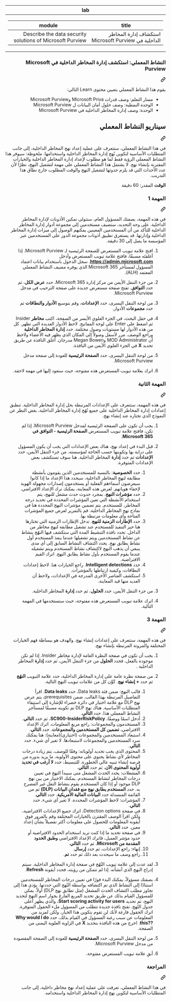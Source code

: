 <section aria-labelledby="file-name-id-wide file-name-id-mobile" class="Box-sc-g0xbh4-0 fGqKFv"><div class="Box-sc-g0xbh4-0 eoaCFS js-snippet-clipboard-copy-unpositioned undefined" data-hpc="true"><div dir="rtl"><article class="markdown-body entry-content container-lg" itemprop="text"><markdown-accessiblity-table data-catalyst=""><table>
  <thead>
  <tr>
  <th>lab</th>
  </tr>
  </thead>
  <tbody>
  <tr>
  <td><div dir="rtl"><table>
  <thead>
  <tr>
  <th>title</th>
  <th>module</th>
  </tr>
  </thead>
  <tbody>
  <tr>
  <td><div dir="rtl">استكشاف إدارة المخاطر الداخلية في Microsoft Purview</div></td>
  <td><div dir="rtl">Describe the data security solutions of Microsoft Purview</div></td>
  </tr>
  </tbody>
</table>
</div></td>
  </tr>
  </tbody>
</table></markdown-accessiblity-table>

<div class="markdown-heading" dir="rtl"><h1 tabindex="-1" class="heading-element" dir="rtl">النشاط المعملي: استكشف إدارة المخاطر الداخلية في Microsoft Purview</h1><a id="user-content-النشاط-المعملي-استكشف-إدارة-المخاطر-الداخلية-في-microsoft-purview" class="anchor" aria-label="Permalink: النشاط المعملي: استكشف إدارة المخاطر الداخلية في Microsoft Purview" href="#النشاط-المعملي-استكشف-إدارة-المخاطر-الداخلية-في-microsoft-purview"><svg class="octicon octicon-link" viewBox="0 0 16 16" version="1.1" width="16" height="16" aria-hidden="true"><path d="m7.775 3.275 1.25-1.25a3.5 3.5 0 1 1 4.95 4.95l-2.5 2.5a3.5 3.5 0 0 1-4.95 0 .751.751 0 0 1 .018-1.042.751.751 0 0 1 1.042-.018 1.998 1.998 0 0 0 2.83 0l2.5-2.5a2.002 2.002 0 0 0-2.83-2.83l-1.25 1.25a.751.751 0 0 1-1.042-.018.751.751 0 0 1-.018-1.042Zm-4.69 9.64a1.998 1.998 0 0 0 2.83 0l1.25-1.25a.751.751 0 0 1 1.042.018.751.751 0 0 1 .018 1.042l-1.25 1.25a3.5 3.5 0 1 1-4.95-4.95l2.5-2.5a3.5 3.5 0 0 1 4.95 0 .751.751 0 0 1-.018 1.042.751.751 0 0 1-1.042.018 1.998 1.998 0 0 0-2.83 0l-2.5 2.5a1.998 1.998 0 0 0 0 2.83Z"></path></svg></a></div>
<p dir="rtl">يقوم هذا النشاط المعملي بتعيين محتوى Learn التالي:</p>
<ul dir="rtl">
<li>مسار التعلم: وصف قدرات Microsoft Priva وMicrosoft Purview</li>
<li>الوحدة النمطية: وصف حلول أمان البيانات ل Microsoft Purview</li>
<li>الوحدة: وصف إدارة المخاطر الداخلية في Microsoft Purview</li>
</ul>
<div class="markdown-heading" dir="rtl"><h2 tabindex="-1" class="heading-element" dir="rtl">سيناريو النشاط المعملي</h2><a id="user-content-سيناريو-النشاط-المعملي" class="anchor" aria-label="Permalink: سيناريو النشاط المعملي" href="#سيناريو-النشاط-المعملي"><svg class="octicon octicon-link" viewBox="0 0 16 16" version="1.1" width="16" height="16" aria-hidden="true"><path d="m7.775 3.275 1.25-1.25a3.5 3.5 0 1 1 4.95 4.95l-2.5 2.5a3.5 3.5 0 0 1-4.95 0 .751.751 0 0 1 .018-1.042.751.751 0 0 1 1.042-.018 1.998 1.998 0 0 0 2.83 0l2.5-2.5a2.002 2.002 0 0 0-2.83-2.83l-1.25 1.25a.751.751 0 0 1-1.042-.018.751.751 0 0 1-.018-1.042Zm-4.69 9.64a1.998 1.998 0 0 0 2.83 0l1.25-1.25a.751.751 0 0 1 1.042.018.751.751 0 0 1 .018 1.042l-1.25 1.25a3.5 3.5 0 1 1-4.95-4.95l2.5-2.5a3.5 3.5 0 0 1 4.95 0 .751.751 0 0 1-.018 1.042.751.751 0 0 1-1.042.018 1.998 1.998 0 0 0-2.83 0l-2.5 2.5a1.998 1.998 0 0 0 0 2.83Z"></path></svg></a></div>
<p dir="rtl">في هذا النشاط المعملي، ستتعرف على عملية إعداد نهج المخاطر الداخلية، إلى جانب المتطلبات الأساسية لتكوين نُهج إدارة المخاطر الداخلية واستخدامها.  ملحوظة: سيوفر هذا النشاط المعملي الرؤية فقط لما هو مطلوب لإعداد إدارة المخاطر الداخلية والخيارات المقترنة بإنشاء نهج.  لا يشتمل هذا النشاط المعملي على مهمة لتشغيل النهج، نظرًا لأن عدد الأحداث التي قد يلزم حدوثها لتشغيل النهج والوقت المطلوب خارج نطاق هذا التدريب.</p>
<p dir="rtl"><strong>الوقت</strong> المقدر: 60 دقيقة</p>
<div class="markdown-heading" dir="rtl"><h3 tabindex="-1" class="heading-element" dir="rtl">المهمة 1</h3><a id="user-content-المهمة-1" class="anchor" aria-label="Permalink: المهمة 1" href="#المهمة-1"><svg class="octicon octicon-link" viewBox="0 0 16 16" version="1.1" width="16" height="16" aria-hidden="true"><path d="m7.775 3.275 1.25-1.25a3.5 3.5 0 1 1 4.95 4.95l-2.5 2.5a3.5 3.5 0 0 1-4.95 0 .751.751 0 0 1 .018-1.042.751.751 0 0 1 1.042-.018 1.998 1.998 0 0 0 2.83 0l2.5-2.5a2.002 2.002 0 0 0-2.83-2.83l-1.25 1.25a.751.751 0 0 1-1.042-.018.751.751 0 0 1-.018-1.042Zm-4.69 9.64a1.998 1.998 0 0 0 2.83 0l1.25-1.25a.751.751 0 0 1 1.042.018.751.751 0 0 1 .018 1.042l-1.25 1.25a3.5 3.5 0 1 1-4.95-4.95l2.5-2.5a3.5 3.5 0 0 1 4.95 0 .751.751 0 0 1-.018 1.042.751.751 0 0 1-1.042.018 1.998 1.998 0 0 0-2.83 0l-2.5 2.5a1.998 1.998 0 0 0 0 2.83Z"></path></svg></a></div>
<p dir="rtl">في هذه المهمة، بصفتك المسؤول العام، ستتولى تمكين الأذونات لإدارة المخاطر الداخلية.  على وجه التحديد، ستضيف مستخدمين إلى مجموعة أدوار إدارة المخاطر الداخلية للتأكد من أن المستخدمين المعينين يمكنهم الوصول إلى ميزات إدارة المخاطر الداخلية وإدارتها.  قد يستغرق تطبيق أذونات مجموعة الدور على المستخدمين عبر المؤسسة ما يصل إلى 30 دقيقة.</p>
<ol dir="rtl">
<li>
<p dir="rtl">افتح علامة تبويب المستعرض للصفحة الرئيسية لـ Microsoft Purview.  إذا أغلقتَه مسبقًا، فافتح علامة تبويب المستعرض وأدخل <strong><a href="https://admin.microsoft.com" rel="nofollow">https://admin.microsoft.com</a></strong>. سجل الدخول باستخدام بيانات اعتماد المسؤول لمستأجر Microsoft 365 الذي يوفره مضيف النشاط المعملي المعتمد (ALH).</p>
</li>
<li>
<p dir="rtl">من جزء التنقل الأيمن من مركز إدارة Microsoft 365، حدد <strong>عرض الكل</strong>، ثم حدد <strong>التوافق</strong>.  تفتح صفحة مستعرض جديدة على صفحة الترحيب في مدخل Microsoft Purview.</p>
</li>
<li>
<p dir="rtl">من لوحة التنقل اليسرى، حدد <strong>الإعدادات</strong>، وقم بتوسيع <strong>الأدوار والنطاقات</strong> ثم حدد <strong>مجموعات</strong> الأدوار.</p>
</li>
<li>
<p dir="rtl">في حقل البحث، في الجزء العلوي الأيسر من الصفحة، اكتب <strong>مخاطر</strong> Insider ثم اضغط على Enter على لوحة المفاتيح.  لاحظ الأدوار العديدة التي تظهر.  كل من هذه الأدوار لها مستويات وصول مختلفة.  حدد <strong>إدارة المخاطر الداخلية</strong> وراجع الوصف.  مرر لأسفل وصولاً إلى المكان الذي يظهر فيه الأعضاء ولاحظ أن MOD Administrator وMegan Bowen مدرجان. أغلق النافذة عن طريق تحديد <strong>X</strong> في الجزء العلوي الأيمن من النافذة.</p>
</li>
<li>
<p dir="rtl">من لوحة التنقل اليسرى، حدد <strong>الصفحة الرئيسية</strong> للعودة إلى صفحة مدخل Microsoft Purview.</p>
</li>
<li>
<p dir="rtl">اترك بعلامة تبويب المستعرض هذه مفتوحة، حيث ستعود إليها في مهمة لاحقة.</p>
</li>
</ol>
<div class="markdown-heading" dir="rtl"><h3 tabindex="-1" class="heading-element" dir="rtl">المهمة الثانية</h3><a id="user-content-المهمة-الثانية" class="anchor" aria-label="Permalink: المهمة الثانية" href="#المهمة-الثانية"><svg class="octicon octicon-link" viewBox="0 0 16 16" version="1.1" width="16" height="16" aria-hidden="true"><path d="m7.775 3.275 1.25-1.25a3.5 3.5 0 1 1 4.95 4.95l-2.5 2.5a3.5 3.5 0 0 1-4.95 0 .751.751 0 0 1 .018-1.042.751.751 0 0 1 1.042-.018 1.998 1.998 0 0 0 2.83 0l2.5-2.5a2.002 2.002 0 0 0-2.83-2.83l-1.25 1.25a.751.751 0 0 1-1.042-.018.751.751 0 0 1-.018-1.042Zm-4.69 9.64a1.998 1.998 0 0 0 2.83 0l1.25-1.25a.751.751 0 0 1 1.042.018.751.751 0 0 1 .018 1.042l-1.25 1.25a3.5 3.5 0 1 1-4.95-4.95l2.5-2.5a3.5 3.5 0 0 1 4.95 0 .751.751 0 0 1-.018 1.042.751.751 0 0 1-1.042.018 1.998 1.998 0 0 0-2.83 0l-2.5 2.5a1.998 1.998 0 0 0 0 2.83Z"></path></svg></a></div>
<p dir="rtl">في هذه المهمة، ستتعرف على الإعدادات المرتبطة بحل إدارة المخاطر الداخلية.  تنطبق إعدادات إدارة المخاطر الداخلية على جميع نُهُج إدارة المخاطر الداخلية، بغض النظر عن النموذج الذي تختاره عند إنشاء نهج.</p>
<ol dir="rtl">
<li>
<p dir="rtl">يجب أن تكون على الصفحة الرئيسية لمدخل Microsoft Purview. إذا لم تكن، فافتح علامة تبويب المستعرض <strong>الصفحة الرئيسية - التوافق في Microsoft 365</strong>.</p>
</li>
<li>
<p dir="rtl">قبل البدء في إعداد نهج، هناك بعض الإعدادات التي يجب أن يكون المسؤول على دراية بها وتكوينها حسب الحاجة لمؤسسته. من جزء التنقل الأيمن، حدد <strong>الإعدادات</strong> ثم حدد <strong>إدارة</strong> المخاطر الداخلية.  هنا سوف تستكشف بعض الإعدادات المتوفرة.</p>
<ol dir="rtl">
<li>حدد <strong>الخصوصية</strong>: بالنسبة للمستخدمين الذين يقومون بأنشطة مطابقة لنهج المخاطر الداخلية، سيحدد هذا الإعداد ما إذا كانوا سيعرضون أسماءهم الفعلية أو يستخدمون إصدارات مجهولة الهوية لإخفاء هوياتهم.  لغرض هذه المعاينة، يمكنك ترك الإعداد الافتراضي.</li>
<li>حدد <strong>مؤشرات النهج</strong>. بمجرد حدوث حدث مشغل للنهج، يتم استخدام الأنشطة التي تعين المؤشرات المحددة في تحديد درجة المخاطر، للمستخدم. يتم تضمين مؤشرات النهج المحددة هنا في نماذج نهج المخاطر الداخلية.  قم بالتمرير لعرض جميع المؤشرات المتاحة وأي معلومات مرتبطة بها.</li>
<li>حدد <strong>الإطارات الزمنية للنهج</strong>. تدخل الإطارات الزمنية التي تختارها هنا حيز التنفيذ للمستخدم عند تشغيل مطابقة لنهج مخاطر من الداخل.   تحدد نافذة التنشيط المدة التي ستكشف فيها النهُج بنشاط عن نشاط المستخدمين ويتم تشغيلها عندما ينفذ المستخدم أول نشاط يطابق نهج. يحدد اكتشاف النشاط السابق إلى أي مدى ينبغي أن يذهب النهج لاكتشاف نشاط المستخدم ويتم تشغيله عندما يقوم المستخدم بأول نشاط يطابق النهج.  اترك القيم الافتراضية.</li>
<li>حدد <strong>Intelligent detections</strong>. راجع الخيارات هنا.  لاحظ إعدادات النطاقات، وكيفية ارتباطها بالمؤشرات.</li>
<li>استكشف العناصر الأخرى المدرجة في الإعدادات، ولاحظ أن العديد منها قيد المعاينة.</li>
</ol>
</li>
<li>
<p dir="rtl">من جزء التنقل الأيمن، حدد <strong>الحلول</strong>، ثم حدد <strong>إدارة</strong> المخاطر الداخلية.</p>
</li>
<li>
<p dir="rtl">اترك علامة تبويب المستعرض هذه مفتوحة، حيث ستستخدمها في المهمة التالية.</p>
</li>
</ol>
<div class="markdown-heading" dir="rtl"><h3 tabindex="-1" class="heading-element" dir="rtl">المهمة 3</h3><a id="user-content-المهمة-3" class="anchor" aria-label="Permalink: المهمة 3" href="#المهمة-3"><svg class="octicon octicon-link" viewBox="0 0 16 16" version="1.1" width="16" height="16" aria-hidden="true"><path d="m7.775 3.275 1.25-1.25a3.5 3.5 0 1 1 4.95 4.95l-2.5 2.5a3.5 3.5 0 0 1-4.95 0 .751.751 0 0 1 .018-1.042.751.751 0 0 1 1.042-.018 1.998 1.998 0 0 0 2.83 0l2.5-2.5a2.002 2.002 0 0 0-2.83-2.83l-1.25 1.25a.751.751 0 0 1-1.042-.018.751.751 0 0 1-.018-1.042Zm-4.69 9.64a1.998 1.998 0 0 0 2.83 0l1.25-1.25a.751.751 0 0 1 1.042.018.751.751 0 0 1 .018 1.042l-1.25 1.25a3.5 3.5 0 1 1-4.95-4.95l2.5-2.5a3.5 3.5 0 0 1 4.95 0 .751.751 0 0 1-.018 1.042.751.751 0 0 1-1.042.018 1.998 1.998 0 0 0-2.83 0l-2.5 2.5a1.998 1.998 0 0 0 0 2.83Z"></path></svg></a></div>
<p dir="rtl">في هذه المهمة، ستتعرف على إعدادات إنشاء نهج.  والهدف هو ببساطة فهم الخيارات المختلفة والمرونة المرتبطة بإنشاء نهج.</p>
<ol dir="rtl">
<li>
<p dir="rtl">يجب أن تكون في صفحة النظرة العامة لإدارة مخاطر Insider.  إذا لم تكن موجودة بالفعل، فحدد <strong>الحلول</strong> من جزء التنقل الأيمن، ثم حدد <strong>إدارة</strong> المخاطر الداخلية .</p>
</li>
<li>
<p dir="rtl">من صفحة نظرة عامة على إدارة المخاطر الداخلية، حدد علامة التبويب <strong>النهُج</strong> ثم حدد <strong>+ إنشاء نهج</strong>.  كَوِّن كل من علامات تبويب النهج التالية.</p>
<ol dir="rtl">
<li>قالب النهج: ضمن فئة Data leaks، حدد <strong>Data leaks</strong>.  اقرأ التفاصيل المرتبطة بهذا القالب. ضمن prerequisites، يتم عرض نهج DLP مع علامة اختيار في دائرة خضراء للإشارة إلى استيفاء المتطلبات الأساسية.  هناك نهج DLP تم تكوينه مسبقًا لمستأجر النشاط المعملي هذا. حدد <strong>التالي</strong>.</li>
<li>أدخل اسمًا ووصفًا، <strong>SC900-InsiderRiskPolicy</strong>، ثم حدد <strong>التالي</strong>.</li>
<li>المستخدمون والمجموعات: راجع مربع المعلومات.  اترك الإعداد الافتراضي، <strong>تضمين كل المستخدمين والمجموعات</strong>.  حدد <strong>التالي</strong>.</li>
<li>استبعاد المستخدمين والمجموعات (اختياري)(معاينة): هنا يمكنك سرد المستخدمين والمجموعات لاستبعادها. لا تغير أي شيء. حدد <strong>التالي</strong>.</li>
<li>المحتوى الذي يجب تحديد أولوياته: وفقًا للوصف، يتم زيادة درجات المخاطر لأي نشاط يحتوي على محتوى الأولوية، ما يزيد بدوره من فرصة إنشاء تنبيه عالي الخطورة. للتبسيط، حدد <strong>لا أرغب في تحديد أولوية المحتوى الآن</strong>، ثم حدد <strong>التالي</strong>.</li>
<li>المشغلات: يحدد الحدث المشغل متى سيبدأ النهج في تعيين درجات المخاطر لنشاط المستخدم.  يمكنك الاختيار من بين نهج DLP موجود أو إذا كان المستخدم يقوم بنشاط النقل غير المصرح به. حدد <strong>المستخدم يطابق نهج منع فقدان البيانات (DLP)</strong> ثم من القائمة المنسدلة حدد <strong>البيانات المالية الأمريكية</strong>. حدد <strong>التالي</strong>.</li>
<li>المؤشرات: لاحظ المؤشرات المحددة. لا تغير أي شيء. حدد <strong>التالي</strong>.</li>
<li>في صفحة Detection options، اترك جميع الإعدادات الافتراضية، ولكن اقرأ الوصف المقترن بالخيارات المختلفة وقم بالمرور فوق أيقونة المعلومات للحصول على معلومات أكثر تفصيلاً بشأن إعداد معين.  حدد <strong>التالي</strong>.</li>
<li>في صفحة تحديد ما إذا كنت تريد استخدام الحدود الافتراضية أو حدود مؤشر العميل، فاترك الإعداد الافتراضي <strong>وطبق الحدود المقدمة من Microsoft</strong>، ثم حدد <strong>التالي</strong>.</li>
<li>إنهاء: راجع الإعدادات، ثم حدد <strong>إرسال</strong>.</li>
<li>راجع وصف ما سيحدث بعد ذلك ثم حدد <strong>تم</strong>.</li>
</ol>
</li>
<li>
<p dir="rtl">لقد عدت إلى علامة تبويب النُهُج في صفحة إدارة المخاطر الداخلية.  سيتم إدراج النهج الذي أنشأته.  إذا لم تتمكن من رؤيته، فحدد أيقونة <strong>Refresh</strong>.</p>
</li>
<li>
<p dir="rtl">بصفتك مسؤولاً، يمكنك البدء فورًا في تعيين درجات المخاطر للمستخدمين استنادًا إلى النشاط الذي تم اكتشافه بواسطة النُهج التي حددتها. يؤدي هذا إلى تجاوز مطلب اكتشاف الحدث المشغل (مثل تطابق نهج DLP) أولاً.  يمكن للمسؤول القيام بذلك عن طريق تحديد المربع الفارغ بجوار اسم النهج لتحديد النهج، ثم تحديد <strong>Start scoring activity for users</strong>، والذي يظهر أعلى جدول النُهج.  تفتح نافذة جديدة تتطلب من المسؤول ملء الحقول المتوفرة. اترك الحقول فارغة لأنك لن تقوم بتكوين هذا الخيار، ولكن لمزيد من المعلومات عن سبب رغبة المسؤول في القيام بذلك، حدد <strong>Why would I do this??‎</strong>.  اخرج من هذه النافذة بتحديد <strong>X</strong> في الزاوية العلوية اليمنى من الصفحة.</p>
</li>
<li>
<p dir="rtl">من لوحة التنقل اليسرى، حدد <strong>الصفحة الرئيسية</strong> للعودة إلى الصفحة المقصودة من مدخل Microsoft Purview.</p>
</li>
<li>
<p dir="rtl">أبقِ علامة تبويب المستعرض مفتوحة.</p>
</li>
</ol>
<div class="markdown-heading" dir="rtl"><h3 tabindex="-1" class="heading-element" dir="rtl">المراجعة</h3><a id="user-content-المراجعة" class="anchor" aria-label="Permalink: المراجعة" href="#المراجعة"><svg class="octicon octicon-link" viewBox="0 0 16 16" version="1.1" width="16" height="16" aria-hidden="true"><path d="m7.775 3.275 1.25-1.25a3.5 3.5 0 1 1 4.95 4.95l-2.5 2.5a3.5 3.5 0 0 1-4.95 0 .751.751 0 0 1 .018-1.042.751.751 0 0 1 1.042-.018 1.998 1.998 0 0 0 2.83 0l2.5-2.5a2.002 2.002 0 0 0-2.83-2.83l-1.25 1.25a.751.751 0 0 1-1.042-.018.751.751 0 0 1-.018-1.042Zm-4.69 9.64a1.998 1.998 0 0 0 2.83 0l1.25-1.25a.751.751 0 0 1 1.042.018.751.751 0 0 1 .018 1.042l-1.25 1.25a3.5 3.5 0 1 1-4.95-4.95l2.5-2.5a3.5 3.5 0 0 1 4.95 0 .751.751 0 0 1-.018 1.042.751.751 0 0 1-1.042.018 1.998 1.998 0 0 0-2.83 0l-2.5 2.5a1.998 1.998 0 0 0 0 2.83Z"></path></svg></a></div>
<p dir="rtl">في هذا النشاط المعملي، تعرفت على عملية إعداد نهج مخاطر داخلية، إلى جانب المتطلبات الأساسية لتكوين نهج إدارة المخاطر الداخلية واستخدامه.</p>
</article></div><button hidden="" data-hotkey="Control+a"></button></section>
